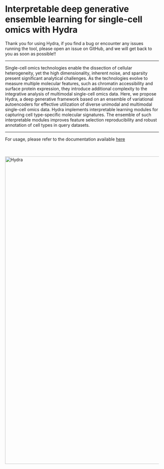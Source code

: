 # Interpretable deep generative ensemble learning for single-cell omics with Hydra

Thank you for using Hydra, if you find a bug or encounter any issues running the tool, please open an issue on GitHub, and we will get back to you as soon as possible!!

---

Single-cell omics technologies enable the dissection of cellular heterogeneity, yet the high dimensionality, inherent noise, and sparsity present significant analytical challenges. As the technologies evolve to measure multiple molecular features, such as chromatin accessibility and surface protein expression, they introduce additional complexity to the integrative analysis of multimodal single-cell omics data. Here, we propose Hydra, a deep generative framework based on an ensemble of variational autoencoders for effective utilization of diverse unimodal and multimodal single-cell omics data. Hydra implements interpretable learning modules for capturing cell type-specific molecular signatures. The ensemble of such interpretable modules improves feature selection reproducibility and robust annotation of cell types in query datasets.
</br>

---

For usage, please refer to the documentation available <a href="https://sydneybiox.github.io/Hydra/">here</a>

</br>
</br>

<img width="842" height="1005" alt="Hydra" src="https://github.com/user-attachments/assets/0ac47760-9cbb-4420-a4fb-74d74b777ed7" />
















